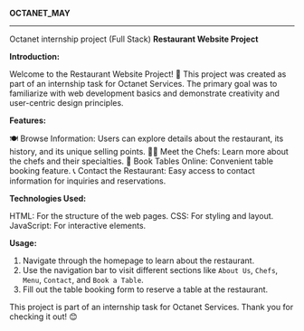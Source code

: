**OCTANET_MAY**

---

Octanet internship project (Full Stack)
**Restaurant Website Project**

**Introduction:**

  Welcome to the Restaurant Website Project! 🎉 This project was created as part of an internship task for Octanet Services. The primary goal was to familiarize with web development basics and demonstrate creativity and user-centric design principles.

**Features:**

 🍽️ Browse Information: Users can explore details about the restaurant, its history, and its unique selling points.
 👨‍🍳 Meet the Chefs: Learn more about the chefs and their specialties.
 📅 Book Tables Online: Convenient table booking feature.
 📞 Contact the Restaurant: Easy access to contact information for inquiries and reservations.

**Technologies Used:**

HTML: For the structure of the web pages.
CSS: For styling and layout.
JavaScript: For interactive elements.

**Usage:**

1. Navigate through the homepage to learn about the restaurant.
2. Use the navigation bar to visit different sections like `About Us`, `Chefs`, `Menu`, `Contact`, and `Book a Table`.
3. Fill out the table booking form to reserve a table at the restaurant.

This project is part of an internship task for Octanet Services. Thank you for checking it out! 😊
